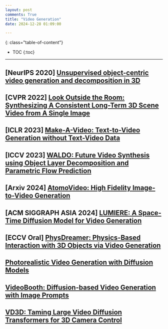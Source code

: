 ```yaml
---
layout: post
comments: True
title: "Video Generation"
date: 2024-12-28 01:09:00

---
```


<!--more-->

{: class="table-of-content"}
* TOC
{:toc}

---

## \[**NeurIPS 2020**\] [Unsupervised object-centric video generation and decomposition in 3D](https://www.pmh47.net/o3v/)

## \[**CVPR 2022**\] [Look Outside the Room: Synthesizing A Consistent Long-Term 3D Scene Video from A Single Image](https://xrenaa.github.io/look-outside-room/)

## \[**ICLR 2023**\] [Make-A-Video: Text-to-Video Generation without Text-Video Data](https://makeavideo.studio/)

## \[**ICCV 2023**\] [WALDO: Future Video Synthesis using Object Layer Decomposition and Parametric Flow Prediction](https://16lemoing.github.io/waldo/)

## \[**Arxiv 2024**\] [AtomoVideo: High Fidelity Image-to-Video Generation](https://atomo-video.github.io/)

## \[**ACM SIGGRAPH ASIA 2024**\] [LUMIERE: A Space-Time Diffusion Model for Video Generation](https://lumiere-video.github.io/)

## \[**ECCV Oral**\] [PhysDreamer: Physics-Based Interaction with 3D Objects via Video Generation](https://physdreamer.github.io/)

## [Photorealistic Video Generation with Diffusion Models](https://walt-video-diffusion.github.io/)

## [VideoBooth: Diffusion-based Video Generation with Image Prompts](https://vchitect.github.io/VideoBooth-project/)

## [VD3D: Taming Large Video Diffusion Transformers for 3D Camera Control](https://snap-research.github.io/vd3d/)
